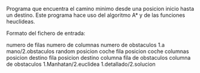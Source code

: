 Programa que encuentra el camino minimo desde una posicion inicio hasta un destino.
Este programa hace uso del algoritmo A* y de las funciones heuclideas.

Formato del fichero de entrada:

numero de filas
numero de columnas
numero de obstaculos
1.a mano/2.obstaculos random
posicion coche fila   posicion coche columnas
posicion destino fila   posicion destino columna
fila de obstaculos    columna de obstaculos
1.Manhatan/2.euclidea
1.detallado/2.solucion